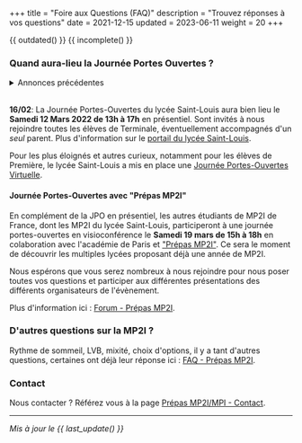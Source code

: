 +++
title = "Foire aux Questions (FAQ)"
description = "Trouvez réponses à vos questions"
date = 2021-12-15
updated = 2023-06-11
weight = 20
+++

{{ outdated() }}
{{ incomplete() }}

### Quand aura-lieu la Journée Portes Ouvertes ?

<details>
<summary>Annonces précédentes</summary>

**Rentrée 2021**: Le Samedi 12 février 2022 de 13h à 17h au lycée Saint-Louis. Les modalités d'accès n'ont pas encore été précisées.
Nous invitons tous les intéressés à venir, même les plus lointains, d'autant plus que les zones A et B seront alors en vacances ce jour là.

**15/01** : La Journée Portes-Ouvertes va être reportée au mois de Mars due à la situation sanitaire (cf. [JPO 2022 - Lycée Saint-Louis](https://www.ac-paris.fr/serail/jcms/s1_2777956/fr/journee-porte-ouverte)).

**25/01**: La Journée Portes-Ouvertes du lycée Saint-Louis *semble* avoir été annulée. (cf. [JPO "virtuelle" 2022](https://www.ac-paris.fr/serail/jcms/s2_2571930/fr/portes-ouvertes-virtuelles)).
</details>
<br>

**16/02**: La Journée Portes-Ouvertes du lycée Saint-Louis aura bien lieu le **Samedi 12 Mars 2022 de 13h à 17h** en présentiel. Sont invités à nous rejoindre toutes les élèves de Terminale, éventuellement accompagnés d'un *seul* parent. Plus d'information sur le [portail du lycée Saint-Louis](https://www.ac-paris.fr/serail/jcms/s1_2791310/fr/journee-portes-ouvertes-lycee-public-saint-louis).

Pour les plus éloignés et autres curieux, notamment pour les élèves de Première, le lycée Saint-Louis a mis en place une [Journée Portes-Ouvertes Virtuelle](https://www.ac-paris.fr/serail/jcms/s2_2571930/fr/portes-ouvertes-virtuelles).

#### **Journée Portes-Ouvertes avec "Prépas MP2I"**

En complément de la JPO en présentiel, les autres étudiants de MP2I de France, dont les MP2I du lycée Saint-Louis, participeront à une journée portes-ouvertes en visioconférence le **Samedi 19 mars de 15h à 18h** en colaboration avec l'académie de Paris et ["Prépas MP2I"](https://prepas-mp2i.fr). Ce sera le moment de découvrir les multiples lycées proposant déjà une année de MP2I.

Nous espérons que vous serez nombreux à nous rejoindre pour nous poser toutes vos questions et participer aux différentes présentations des différents organisateurs de l'évènement.

Plus d'information ici : [Forum - Prépas MP2I](https://prepas-mp2i.fr/forum/).

### D'autres questions sur la MP2I ?

Rythme de sommeil, LVB, mixité, choix d'options, il y a tant d'autres questions, certaines ont déjà leur réponse ici : [FAQ - Prépas MP2I](https://prepas-mp2i.fr/faq/).

### Contact

Nous contacter ? Référez vous à la page [Prépas MP2I/MPI - Contact](https://prepas-mp2i.fr/contact/).

* * *

*Mis à jour le {{ last_update() }}*